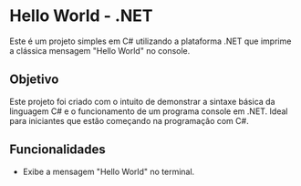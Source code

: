 # Hello World - .NET

Este é um projeto simples em C# utilizando a plataforma .NET que imprime a clássica mensagem "Hello World" no console.

## Objetivo

Este projeto foi criado com o intuito de demonstrar a sintaxe básica da linguagem C# e o funcionamento de um programa console em .NET. Ideal para iniciantes que estão começando na programação com C#.

## Funcionalidades

- Exibe a mensagem "Hello World" no terminal.

